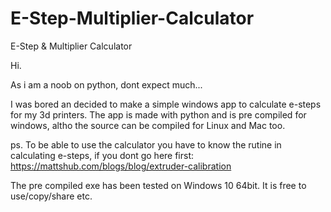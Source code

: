 # E-Step-Multiplier-Calculator
E-Step &amp; Multiplier Calculator

Hi.

As i am a noob on python, dont expect much...

I was bored an decided to make a simple windows app to calculate e-steps for my 3d printers.
The app is made with python and is pre compiled for windows, altho the source can be compiled for Linux and Mac too.

ps.
To be able to use the calculator you have to know the rutine in calculating e-steps, 
  if you dont go here first: https://mattshub.com/blogs/blog/extruder-calibration

The pre compiled exe has been tested on Windows 10 64bit.
It is free to use/copy/share etc.
